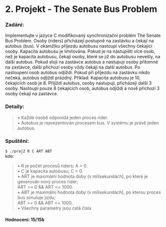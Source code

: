 # 2. Projekt - The Senate Bus Problem

### Zadání:

Implementujte v jazyce C modifikovaný synchronizační problém The Senate Bus Problem.
Osoby (riders) přicházejí postupně na zastávku a čekají na autobus (bus). V okamžiku příjezdu
autobusu nastoupí všechny čekající osoby. Kapacita autobusu je limitována. Pokud je na nástupišti
více osob, než je kapacita autobusu, čekají osoby, které se již do autobusu nevešly, na další autobus.
Pokud stojí na zastávce autobus a nastupují osoby přítomné na zastávce, další příchozí osoby vždy
čekají na další autobus. Po nastoupení osob autobus odjíždí. Pokud při příjezdu na zastávku nikdo
nečeká, autobus odjíždí prázdný.
Příklad: Kapacita autobusu je 10, čekajících osob je 8. Přijíždí autobus, osoby nastupují, přicházejí
další 3 osoby. Nastoupí pouze 8 čekajících osob, autobus odjíždí a nově příchozí 3 osoby čekají na zastávce.

### Detaily:
>• Každé osobě odpovídá jeden proces rider.  
• Autobus je reprezentován procesem bus. V systému je právě jeden autobus.  

### Spuštění:
```$ ./proj2 R C ART ABT```  
kde:  
>• R je počet procesů riders; A > 0.  
• C je kapacita autobusu; C > 0.  
• ART je maximální hodnota doby (v milisekundách), po které je generován nový proces rider;  
ART >= 0 && ART <= 1000.  
• ABT je maximální hodnota doby (v milisekundách), po kterou proces bus simuluje jízdu;  
ABT >= 0 && ABT <= 1000.  
• Všechny parametry jsou celá čísla  

#### Hodnocení: 15/15b
